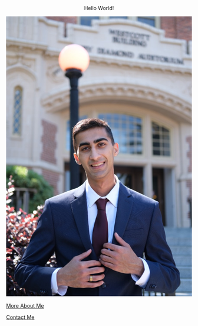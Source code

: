 <center>Hello World!</center>

![Me](images/pfp3.jpg)

[More About Me](about)

[Contact Me](contact)